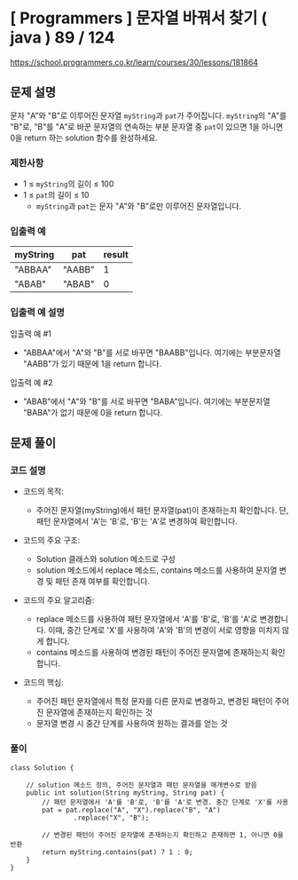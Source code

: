 # [ Programmers ] 문자열 바꿔서 찾기 ( java ) 89 / 124
https://school.programmers.co.kr/learn/courses/30/lessons/181864

## 문제 설명

문자 "A"와 "B"로 이루어진 문자열 `myString`과 `pat`가 주어집니다. `myString`의 "A"를 "B"로, "B"를 "A"로 바꾼 문자열의 연속하는 부분 문자열 중 `pat`이 있으면 1을 아니면 0을 return 하는 solution 함수를 완성하세요.


### 제한사항

- 1 ≤ `myString`의 길이 ≤ 100
- 1 ≤ `pat`의 길이 ≤ 10
    - `myString`과 `pat`는 문자 "A"와 "B"로만 이루어진 문자열입니다.


### 입출력 예

|myString|pat|result|
|---|---|---|
|"ABBAA"|"AABB"|1|
|"ABAB"|"ABAB"|0|


### 입출력 예 설명

입출력 예 #1

- "ABBAA"에서 "A"와 "B"를 서로 바꾸면 "BAABB"입니다. 여기에는 부분문자열 "AABB"가 있기 때문에 1을 return 합니다.

입출력 예 #2

- "ABAB"에서 "A"와 "B"를 서로 바꾸면 "BABA"입니다. 여기에는 부분문자열 "BABA"가 없기 때문에 0을 return 합니다.

## 문제 풀이
### 코드 설명
- 코드의 목적:
    
    - 주어진 문자열(myString)에서 패턴 문자열(pat)이 존재하는지 확인합니다. 단, 패턴 문자열에서 'A'는 'B'로, 'B'는 'A'로 변경하여 확인합니다.
- 코드의 주요 구조:
    
    - Solution 클래스와 solution 메소드로 구성
    - solution 메소드에서 replace 메소드, contains 메소드를 사용하여 문자열 변경 및 패턴 존재 여부를 확인합니다.
- 코드의 주요 알고리즘:
    
    - replace 메소드를 사용하여 패턴 문자열에서 'A'를 'B'로, 'B'를 'A'로 변경합니다. 이때, 중간 단계로 'X'를 사용하여 'A'와 'B'의 변경이 서로 영향을 미치지 않게 합니다.
    - contains 메소드를 사용하여 변경된 패턴이 주어진 문자열에 존재하는지 확인합니다.
- 코드의 핵심:
    
    - 주어진 패턴 문자열에서 특정 문자를 다른 문자로 변경하고, 변경된 패턴이 주어진 문자열에 존재하는지 확인하는 것
    - 문자열 변경 시 중간 단계를 사용하여 원하는 결과를 얻는 것

### 풀이
```
class Solution {

    // solution 메소드 정의, 주어진 문자열과 패턴 문자열을 매개변수로 받음
    public int solution(String myString, String pat) {
        // 패턴 문자열에서 'A'를 'B'로, 'B'를 'A'로 변경. 중간 단계로 'X'를 사용
        pat = pat.replace("A", "X").replace("B", "A")
                .replace("X", "B");
        
        // 변경된 패턴이 주어진 문자열에 존재하는지 확인하고 존재하면 1, 아니면 0을 반환
        return myString.contains(pat) ? 1 : 0;
    }
}
```


